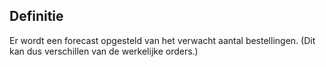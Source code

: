 ## Definitie
Er wordt een forecast opgesteld van het verwacht aantal bestellingen. (Dit kan dus verschillen van de werkelijke orders.)